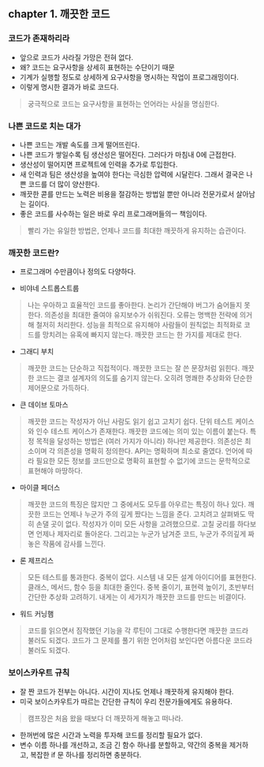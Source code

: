 ## chapter 1. 깨끗한 코드


### 코드가 존재하리라

- 앞으로 코드가 사라질 가망은 전혀 없다.
- 왜? 코드는 요구사항을 상세히 표현하는 수단이기 때문
- 기계가 실행할 정도로 상세하게 요구사항을 명시하는 작업이 프로그래밍이다.
- 이렇게 명시한 결과가 바로 코드다.

> 궁극적으로 코드는 요구사항을 표현하는 언어라는 사실을 명심한다.


### 나쁜 코드로 치는 대가

- 나쁜 코드는 개발 속도를 크게 떨어뜨린다.
- 나쁜 코드가 쌓일수록 팀 생산성은 떨어진다. 그러다가 마침내 0에 근접한다. 
- 생산성이 떨어지면 프로젝트에 인력을 추가로 투입한다.
- 새 인력과 팀은 생산성을 높여야 한다는 극심한 압력에 시달린다. 그래서 결국은 나쁜 코드를 더 많이 양산한다.
- 깨끗한 콛를 만드는 노력은 비용을 절감하는 방법일 뿐만 아니라 전문가로서 살아남는 길이다.
- 좋은 코드를 사수하는 일은 바로 우리 프로그래머들의ㅡ 책임이다.

> 빨리 가는 유일한 방법은, 언제나 코드를 최대한 깨끗하게 유지하는 습관이다. 


### 깨끗한 코드란?

- 프로그래머 수만큼이나 정의도 다양하다.

- 비야네 스트롭스트룹 

> 나는 우아하고 효율적인 코드를 좋아한다. 논리가 간단해야 버그가 숨어들지 못한다.
의존성을 최대한 줄여야 유지보수가 쉬워진다. 오류는 명백한 전략에 의거해 철저히 처리한다.
성능을 최적으로 유지해야 사람들이 원칙없는 최적화로 코드를 망치려는 유혹에 빠지지 않는다.
깨끗한 코드는 한 가지를 제대로 한다.

- 그래디 부치

> 깨끗한 코드는 단순하고 직접적이다. 깨끗한 코드는 잘 쓴 문장처럼 읽힌다. 깨끗한 코드는 
결코 설계자의 의도를 숨기지 않는다. 오히려 명쾌한 추상화와 단순한 제어문으로 가득하다.

- 큰 데이브 토마스

> 깨끗한 코드는 작성자가 아닌 사람도 읽기 쉽고 고치기 쉽다. 단위 테스트 케이스와
인수 테스트 케이스가 존재한다. 깨끗한 코드에는 의미 있는 이름이 붙는다.
특정 목적을 달성하는 방법은 (여러 가지가 아니라) 하나만 제공한다. 의존성은
최소이며 각 의존성을 명확히 정의한다. API는 명확하며 최소로 줄였다. 언어에 따라 
필요한 모든 정보를 코드만으로 명확히 표현할 수 없기에 코드는 문학적으로 표현해야 마땅하다.

- 마이클 페더스 

> 깨끗한 코드의 특징은 많지만 그 중에서도 모두를 아우르는 특징이 하나 있다. 깨끗한
코드는 언제나 누군가 주의 깊게 짰다는 느낌을 준다. 고치려고 살펴봐도 딱히 손댈 곳이
없다. 작성자가 이미 모든 사항을 고려했으므로. 고칠 궁리를 하다보면 언제나 제자리로 
돌아온다. 그리고는 누군가 남겨준 코드, 누군가 주의깊게 짜놓은 작품에 감사를 느낀다.


- 론 제프리스

> 모든 테스트를 통과한다.
중복이 없다.
시스템 내 모든 설계 아이디어를 표현한다.
클래스, 메서드, 함수 등을 최대한 줄인다. 
중복 줄이기, 표현력 높이기, 초반부터 간단한 추상화 고려하기. 내게는 이 세가지가 
깨끗한 코드를 만드는 비결이다.

- 워드 커닝햄

> 코드를 읽으면서 짐작했던 기능을 각 루틴이 그대로 수행한다면 깨끗한 코드라
불러도 되겠다. 코드가 그 문제를 풀기 위한 언어처럼 보인다면 아름다운 코드라 불러도 
되겠다.


### 보이스카우트 규칙

- 잘 짠 코드가 전부는 아니다. 시간이 지나도 언제나 깨끗하게 유지해야 한다.
- 미국 보이스카우트가 따르는 간단한 규칙이 우리 전문가들에게도 유용하다.

> 캠프장은 처음 왔을 때보다 더 깨끗하게 해놓고 떠나라.

- 한꺼번에 많은 시간과 노력을 투자해 코드를 정리할 필요가 없다.
- 변수 이름 하나를 개선하고, 조금 긴 함수 하나를 분할하고, 약간의 중복을 제거하고,
복잡한 if 문 하나를 정리하면 충분하다.




